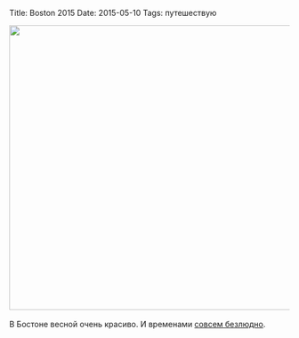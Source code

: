 Title: Boston 2015
Date: 2015-05-10
Tags: путешествую

<div class="text"><img src="https://dl.dropboxusercontent.com/u/140528/site/bos-2015.jpg" width="512" /><br /><br />
В Бостоне весной очень красиво. И временами <a href="https://dl.dropboxusercontent.com/u/140528/site/bos-2015-2.jpg">совсем безлюдно</a>.</div>